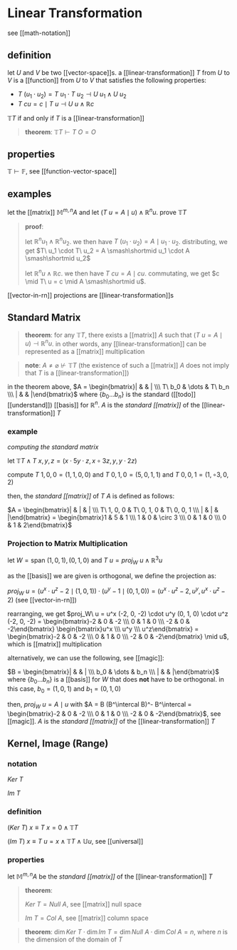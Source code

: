 # Linear Transformation

see [[math-notation]]

## definition

let $U$ and $V$ be two [[vector-space]]s. a [[linear-transformation]] $T$ from $U$ to $V$ is a [[function]] from $U$ to $V$ that satisfies the following properties:

- $T\ (u_1 \cdot u_2) = T\ u_1 \cdot T\ u_2 \dashv U\ u_1 \land U\ u_2$
- $T\ cu = c \mid T\ u \dashv U\ u \land \mathbb R c$

$\mathbb T T$ if and only if $T$ is a [[linear-transformation]]

> **theorem**: $\mathbb T T \vdash T\ O = O$

## properties

$\mathbb T \vdash \mathbb F$, see [[function-vector-space]]

## examples

let the [[matrix]] $\mathbb M^{m, n} A$ and let $(T\ u = A \mid u) \land \mathbb R^n u$. prove $\mathbb T T$

> **proof**:
>
> let $\mathbb R^n u_1 \land \mathbb R^n u_2$. we then have $T\ (u_1 \cdot u_2) = A \mid u_1 \cdot u_2$. distributing, we get $T\ u_1 \cdot T\ u_2 = A \smash\shortmid u_1 \cdot A \smash\shortmid u_2$
>
> let $\mathbb R^n u \land \mathbb R c$. we then have $T\ cu = A \mid cu$. commutating, we get $c \mid T\ u = c \mid A \smash\shortmid u$.

[[vector-in-rn]] projections are [[linear-transformation]]s

## Standard Matrix

> **theorem**: for any $\mathbb T T$, there exists a [[matrix]] $A$ such that $(T\ u = A \mid u) \dashv \mathbb R^n u$. in other words, any [[linear-transformation]] can be represented as a [[matrix]] multiplication

> **note**: $A \ne \varnothing \not \vdash \mathbb T T$ (the existence of such a [[matrix]] $A$ does not imply that $T$ is a [[linear-transformation]])

in the theorem above, $A = \begin{bmatrix}| & & | \\\ T\ b_0 & \dots & T\ b_n \\\ | & & |\end{bmatrix}$ where $\{b_0 \dots b_n\}$ is the standard ([[todo]] [[understand]]) [[basis]] for $\mathbb R^n$. $A$ is the _standard [[matrix]]_ of the [[linear-transformation]] $T$

### example

_computing the standard matrix_

let $\mathbb T T \land T\ x, y, z = (x \cdot 5y \cdot z, x \circ 3z, y, y \cdot 2z)$

compute $T\ 1, 0, 0 = (1, 1, 0, 0)$ and $T\ 0, 1, 0 = (5, 0, 1, 1)$ and $T\ 0, 0, 1 = (1, \circ 3, 0, 2)$

then, the _standard [[matrix]]_ of $T$ $A$ is defined as follows:

$A = \begin{bmatrix}| & | & | \\\ T\ 1, 0, 0 & T\ 0, 1, 0 & T\ 0, 0, 1 \\\ | & | & |\end{bmatrix} = \begin{bmatrix}1 & 5 & 1 \\\ 1 & 0 & \circ 3 \\\ 0 & 1 & 0 \\\ 0 & 1 & 2\end{bmatrix}$

### Projection to Matrix Multiplication

let $W = \text{span } (1, 0, 1), (0, 1, 0)$ and $T\ u = proj_W\ u \land \mathbb R^3 u$

as the [[basis]] we are given is orthogonal, we define the projection as:

$proj_W\ u = (u^x \cdot u^z - 2 \mid (1, 0, 1)) \cdot (u^y - 1 \mid (0, 1, 0)) = (u^x \cdot u^z - 2, u^y, u^x \cdot u^z - 2)$ (see [[vector-in-rn]])

rearranging, we get $proj_W\ u = u^x (-2, 0, -2) \cdot u^y (0, 1, 0) \cdot u^z (-2, 0, -2) = \begin{bmatrix}-2 & 0 & -2 \\\ 0 & 1 & 0 \\\ -2 & 0 & -2\end{bmatrix} \begin{bmatrix}u^x \\\ u^y \\\ u^z\end{bmatrix} = \begin{bmatrix}-2 & 0 & -2 \\\ 0 & 1 & 0 \\\ -2 & 0 & -2\end{bmatrix} \mid u$, which is [[matrix]] multiplication

alternatively, we can use the following, see [[magic]]:

$B = \begin{bmatrix}| & & | \\\ b_0 & \dots & b_n \\\ | & & |\end{bmatrix}$ where $\{b_0 \dots b_n\}$ is a [[basis]] for $W$ that does **not** have to be orthogonal. in this case, $b_0 = (1, 0, 1)$ and $b_1 = (0, 1, 0)$

then, $proj_W\ u = A \mid u$ with $A = B (B^\intercal B)^- B^\intercal = \begin{bmatrix}-2 & 0 & -2 \\\ 0 & 1 & 0 \\\ -2 & 0 & -2\end{bmatrix}$, see [[magic]]. $A$ is the _standard [[matrix]]_ of the [[linear-transformation]] $T$

## Kernel, Image (Range)

### notation

$Ker\ T$

$Im\ T$

### definition

$(Ker\ T)\ x \equiv T\ x = 0 \land \mathbb T T$

$(Im\ T)\ x \equiv T\ u = x \land \mathbb T T \land \mathbb U u$, see [[universal]]

### properties

let $\mathbb M^{m, n} A$ be the _standard [[matrix]]_ of the [[linear-transformation]] $T$

> **theorem**:
>
> $Ker\ T = Null\ A$, see [[matrix]] null space
>
> $Im\ T = Col\ A$, see [[matrix]] column space

> **theorem**: $\dim Ker\ T \cdot \dim Im\ T = \dim Null\ A \cdot \dim Col\ A = n$, where $n$ is the dimension of the domain of $T$
